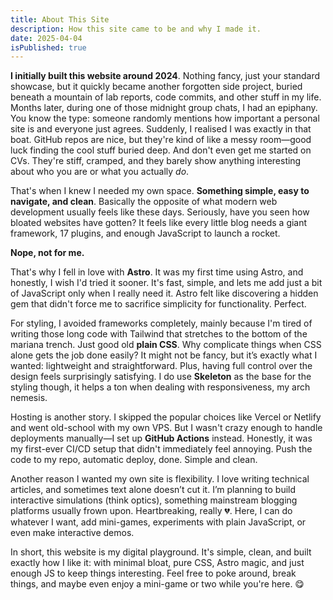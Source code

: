 ```yaml
---
title: About This Site  
description: How this site came to be and why I made it.
date: 2025-04-04  
isPublished: true  
---
```


**I initially built this website around 2024**. Nothing fancy, just your standard showcase, but it quickly became another forgotten side project, buried beneath a mountain of lab reports, code commits, and other stuff in my life. Months later, during one of those midnight group chats, I had an epiphany. You know the type: someone randomly mentions how important a personal site is and everyone just agrees. Suddenly, I realised I was exactly in that boat. GitHub repos are nice, but they're kind of like a messy room—good luck finding the cool stuff buried deep. And don't even get me started on CVs. They're stiff, cramped, and they barely show anything interesting about who you are or what you actually *do*.

That's when I knew I needed my own space. **Something simple, easy to navigate, and clean**. Basically the opposite of what modern web development usually feels like these days. Seriously, have you seen how bloated websites have gotten? It feels like every little blog needs a giant framework, 17 plugins, and enough JavaScript to launch a rocket.

**Nope, not for me.**

That's why I fell in love with **Astro**. It was my first time using Astro, and honestly, I wish I'd tried it sooner. It's fast, simple, and lets me add just a bit of JavaScript only when I really need it. Astro felt like discovering a hidden gem that didn't force me to sacrifice simplicity for functionality. Perfect.

For styling, I avoided frameworks completely, mainly because I'm tired of writing those long code with Tailwind that stretches to the bottom of the mariana trench. Just good old **plain CSS**. Why complicate things when CSS alone gets the job done easily? It might not be fancy, but it’s exactly what I wanted: lightweight and straightforward. Plus, having full control over the design feels surprisingly satisfying. I do use **Skeleton** as the base for the styling though, it helps a ton when dealing with responsiveness, my arch nemesis.

Hosting is another story. I skipped the popular choices like Vercel or Netlify and went old-school with my own VPS. But I wasn't crazy enough to handle deployments manually—I set up **GitHub Actions** instead. Honestly, it was my first-ever CI/CD setup that didn't immediately feel annoying. Push the code to my repo, automatic deploy, done. Simple and clean.

Another reason I wanted my own site is flexibility. I love writing technical articles, and sometimes text alone doesn’t cut it. I’m planning to build interactive simulations (think optics), something mainstream blogging platforms usually frown upon. Heartbreaking, really 💔. Here, I can do whatever I want, add mini-games, experiments with plain JavaScript, or even make interactive demos.

In short, this website is my digital playground. It's simple, clean, and built exactly how I like it: with minimal bloat, pure CSS, Astro magic, and just enough JS to keep things interesting. Feel free to poke around, break things, and maybe even enjoy a mini-game or two while you're here. 😋
